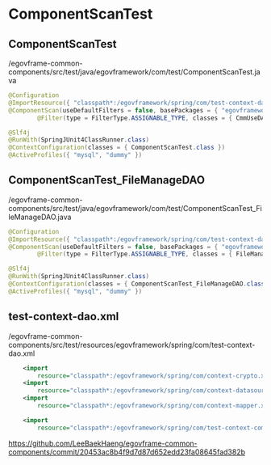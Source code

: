 # ComponentScanTest

## ComponentScanTest
/egovframe-common-components/src/test/java/egovframework/com/test/ComponentScanTest.java
```java
@Configuration
@ImportResource({ "classpath*:/egovframework/spring/com/test-context-dao.xml" })
@ComponentScan(useDefaultFilters = false, basePackages = { "egovframework.com.cmm.service.impl" }, includeFilters = {
		@Filter(type = FilterType.ASSIGNABLE_TYPE, classes = { CmmUseDAO.class }) })

@Slf4j
@RunWith(SpringJUnit4ClassRunner.class)
@ContextConfiguration(classes = { ComponentScanTest.class })
@ActiveProfiles({ "mysql", "dummy" })
```

## ComponentScanTest_FileManageDAO
/egovframe-common-components/src/test/java/egovframework/com/test/ComponentScanTest_FileManageDAO.java
```java
@Configuration
@ImportResource({ "classpath*:/egovframework/spring/com/test-context-dao.xml" })
@ComponentScan(useDefaultFilters = false, basePackages = { "egovframework.com.cmm.service.impl" }, includeFilters = {
		@Filter(type = FilterType.ASSIGNABLE_TYPE, classes = { FileManageDAO.class }) })

@Slf4j
@RunWith(SpringJUnit4ClassRunner.class)
@ContextConfiguration(classes = { ComponentScanTest_FileManageDAO.class })
@ActiveProfiles({ "mysql", "dummy" })
```
## test-context-dao.xml
/egovframe-common-components/src/test/resources/egovframework/spring/com/test-context-dao.xml
```xml
	<import
		resource="classpath*:/egovframework/spring/com/context-crypto.xml" />
	<import
		resource="classpath*:/egovframework/spring/com/context-datasource.xml" />
	<import
		resource="classpath*:/egovframework/spring/com/context-mapper.xml" />

	<import
		resource="classpath*:/egovframework/spring/com/test-context-common.xml" />
```

<https://github.com/LeeBaekHaeng/egovframe-common-components/commit/20453ac8b4f9d7d87d652edd23fa08645fad382b>
